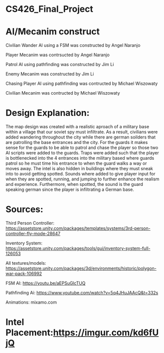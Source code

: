 # CS426_Final_Project


# AI/Mecanim construct

Civilian Wander AI using a FSM was constructed by Angel Naranjo

Player Mecanim was contrsucted by Angel Naranjo

Patrol AI using pathfinding was constructed by Jim Li

Enemy Mecanim was constructed by Jim Li

Chasing Player AI using pathfinding was contructed by Michael Wiszowaty

Civilian Mecanim was contructed by Michael Wiszowaty

# Design Explanation:
The map design was created with a realistic aproach of a military base within a village that our soviet spy must infiltrate.
As a result, civilians were added wandering throughout the city while there are german soilders that are patrolling the base entrances and the city. For the guards it makes sense for the guards to be able to patrol and chase the player so those two AI scripts were added to the guards. Traps were added such that the player is bottlenecked into the 4 entrances into the military based where guards patrol so he must time his entrance to when the guard walks a way or moves away. The intel is also hidden in buildings where they must sneak into to avoid getting spotted. Sounds where added to give player input for when they are spotted, running, and jumping to further enhance the realism and experience. Furthermore, when spotted, the sound is the guard speaking german since the player is infiltrating a German base.

# Sources:
Third Person Controller: https://assetstore.unity.com/packages/templates/systems/3rd-person-controller-fly-mode-28647

Inventory System: https://assetstore.unity.com/packages/tools/gui/inventory-system-full-126053

All textures/models: https://assetstore.unity.com/packages/3d/environments/historic/polygon-war-pack-106992

FSM AI: https://youtu.be/aEPSuGlcTUQ
 
Pathfinding Ai: https://www.youtube.com/watch?v=5q4JHuJAAcQ&t=332s
 
Animations: mixamo.com

# Intel Placement:https://imgur.com/kd6fUjQ

